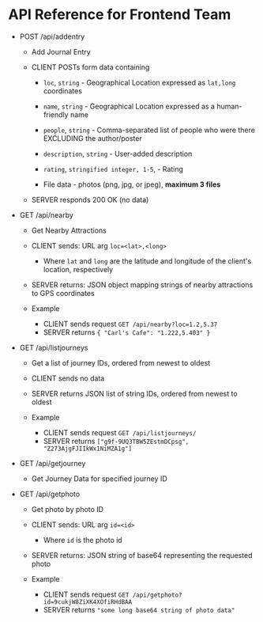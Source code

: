 # API Reference for Frontend Team

- POST /api/addentry
	- Add Journal Entry

	- CLIENT POSTs form data containing
		- `loc`, `string` - Geographical Location expressed as `lat,long` coordinates
		- `name`, `string` - Geographical Location expressed as a human-friendly name
		- `people`, `string` - Comma-separated list of people who were there EXCLUDING the author/poster
		- `description`, `string` - User-added description
		- `rating`, `stringified integer, 1-5`, - Rating

		- File data - photos (png, jpg, or jpeg), **maximum 3 files**

	- SERVER responds 200 OK (no data)

- GET /api/nearby
	- Get Nearby Attractions
	

	- CLIENT sends: URL arg `loc=<lat>,<long>`
		- Where `lat` and `long` are the latitude and longitude of the client's location, respectively
	- SERVER returns: JSON object mapping strings of nearby attractions to GPS coordinates
	
	
	- Example
		- CLIENT sends request `GET /api/nearby?loc=1.2,5.37`
		- SERVER returns `{ "Carl's Cafe": "1.222,5.403" }`
	
- GET /api/listjourneys
	- Get a list of journey IDs, ordered from newest to oldest

	- CLIENT sends no data
	- SERVER returns JSON list of string IDs, ordered from newest to oldest


	- Example
		- CLIENT sends request `GET /api/listjourneys/`
		- SERVER returns `["g9f-9UQ3TBW5ZEstmDCpsg", "Z273AjgFJIIkWx1NiMZA1g"]`

- GET /api/getjourney
	- Get Journey Data for specified journey ID

- GET /api/getphoto
	- Get photo by photo ID

	- CLIENT sends: URL arg `id=<id>`
		- Where `id` is the photo id
	- SERVER returns: JSON string of base64 representing the requested photo
	

	- Example
		- CLIENT sends request `GET /api/getphoto?id=9cukjW8ZiXK4XOfiRHdBAA`
		- SERVER returns `"some long base64 string of photo data"`
